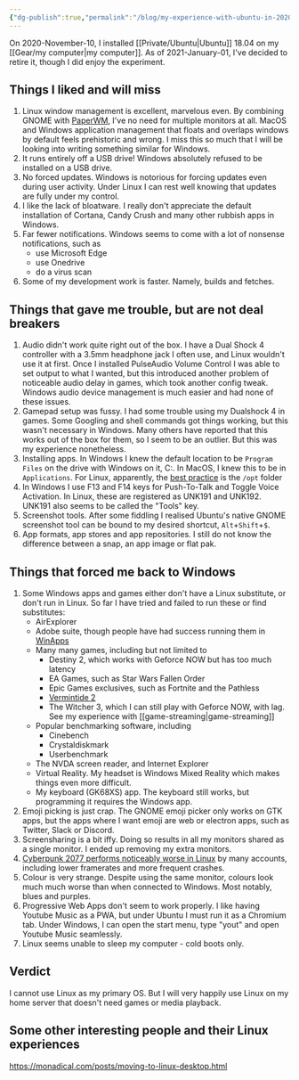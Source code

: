 ```yaml
---
{"dg-publish":true,"permalink":"/blog/my-experience-with-ubuntu-in-2020/","title":"My experience with Ubuntu in 2020"}
---
```



On 2020-November-10, I installed [[Private/Ubuntu\|Ubuntu]] 18.04 on my [[Gear/my computer\|my computer]]. As of 2021-January-01, I've decided to retire it, though I did enjoy the experiment.

## Things I liked and will miss

1. Linux window management is excellent, marvelous even. By combining GNOME with [PaperWM](https://github.com/paperwm/PaperWM), I've no need for multiple monitors at all. MacOS and Windows application management that floats and overlaps windows by default feels prehistoric and wrong. I miss this so much that I will be looking into writing something similar for Windows.
2. It runs entirely off a USB drive! Windows absolutely refused to be installed on a USB drive.
3. No forced updates. Windows is notorious for forcing updates even during user activity. Under Linux I can rest well knowing that updates are fully under my control.
4. I like the lack of bloatware. I really don't appreciate the default installation of Cortana, Candy Crush and many other rubbish apps in Windows.
5. Far fewer notifications. Windows seems to come with a lot of nonsense notifications, such as
   - use Microsoft Edge
   - use Onedrive
   - do a virus scan
6. Some of my development work is faster. Namely, builds and fetches.

## Things that gave me trouble, but are not deal breakers

1. Audio didn't work quite right out of the box. I have a Dual Shock 4 controller with a 3.5mm headphone jack I often use, and Linux wouldn't use it at first. Once I installed PulseAudio Volume Control I was able to set output to what I wanted, but this introduced another problem of noticeable audio delay in games, which took another config tweak. Windows audio device management is much easier and had none of these issues.
2. Gamepad setup was fussy. I had some trouble using my Dualshock 4 in games. Some Googling and shell commands got things working, but this wasn't necessary in Windows. Many others have reported that this works out of the box for them, so I seem to be an outlier. But this was my experience nonetheless.
3. Installing apps. In Windows I knew the default location to be `Program Files` on the drive with Windows on it, C:. In MacOS, I knew this to be in `Applications`. For Linux, apparently, the [best practice](https://askubuntu.com/questions/1148/when-installing-user-applications-where-do-best-practices-suggest-they-be-loc) is the `/opt` folder
4. In Windows I use F13 and F14 keys for Push-To-Talk and Toggle Voice Activation. In Linux, these are registered as UNK191 and UNK192. UNK191 also seems to be called the "Tools" key.
5. Screenshot tools. After some fiddling I realised Ubuntu's native GNOME screenshot tool can be bound to my desired shortcut, `Alt`+`Shift`+`$`.
6. App formats, app stores and app repositories. I still do not know the difference between a snap, an app image or flat pak.


## Things that forced me back to Windows

1. Some Windows apps and games either don't have a Linux substitute, or don't run in Linux. So far I have tried and failed to run these or find substitutes:
   - AirExplorer
   - Adobe suite, though people have had success running them in [WinApps](https://github.com/Fmstrat/winapps)
   - Many many games, including but not limited to
     - Destiny 2, which works with Geforce NOW but has too much latency
     - EA Games, such as Star Wars Fallen Order
     - Epic Games exclusives, such as Fortnite and the Pathless
     - [Vermintide 2](https://www.protondb.com/app/552500)
     - The Witcher 3, which I can still play with Geforce NOW, with lag. See my experience with [[game-streaming\|game-streaming]]
   - Popular benchmarking software, including
     - Cinebench
     - Crystaldiskmark
     - Userbenchmark
   - The NVDA screen reader, and Internet Explorer
   - Virtual Reality. My headset is Windows Mixed Reality which makes things even more difficult.
   - My keyboard (GK68XS) app. The keyboard still works, but programming it requires the Windows app.
2. Emoji picking is just crap. The GNOME emoji picker only works on GTK apps, but the apps where I want emoji are web or electron apps, such as Twitter, Slack or Discord.
3. Screensharing is a bit iffy. Doing so results in all my monitors shared as a single monitor. I ended up removing my extra monitors.
4. [Cyberpunk 2077 performs noticeably worse in Linux](https://www.protondb.com/app/1091500) by many accounts, including lower framerates and more frequent crashes.
5. Colour is very strange. Despite using the same monitor, colours look much much worse than when connected to Windows. Most notably, blues and purples.
6. Progressive Web Apps don't seem to work properly. I like having Youtube Music as a PWA, but under Ubuntu I must run it as a Chromium tab. Under Windows, I can open the start menu, type "yout" and open Youtube Music seamlessly.
7. Linux seems unable to sleep my computer - cold boots only.

## Verdict

I cannot use Linux as my primary OS. But I will very happily use Linux on my home server that doesn't need games or media playback.

## Some other interesting people and their Linux experiences

https://monadical.com/posts/moving-to-linux-desktop.html